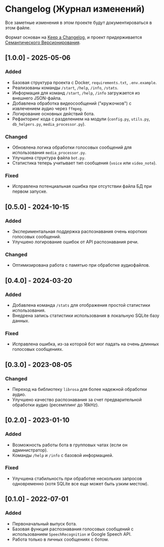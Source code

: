 # Changelog (Журнал изменений)

Все заметные изменения в этом проекте будут документироваться в этом файле.

Формат основан на [Keep a Changelog](https://keepachangelog.com/ru/1.0.0/),
и проект придерживается [Семантического Версионирования](https://semver.org/spec/v2.0.0.html).

## [1.0.0] - 2025-05-06

### Added
*   Базовая структура проекта с Docker, `requirements.txt`, `.env.example`.
*   Реализованы команды `/start`, `/help`, `/info`, `/stats`.
*   Информация для команд `/start`, `/help`, `/info` загружается из внешнего JSON-файла.
*   Добавлена обработка видеосообщений ("кружочков") с извлечением аудио через `ffmpeg`.
*   Логирование основных действий бота.
*   Рефакторинг кода с разделением на модули (`config.py`, `utils.py`, `db_helpers.py`, `media_processor.py`).

### Changed
*   Обновлена логика обработки голосовых сообщений для использования `media_processor.py`.
*   Улучшена структура файла `bot.py`.
*   Статистика теперь учитывает тип сообщения (`voice` или `video_note`).

### Fixed
*   Исправлена потенциальная ошибка при отсутствии файла БД при первом запуске.

## [0.5.0] - 2024-10-15 

### Added
*   Экспериментальная поддержка распознавания очень коротких голосовых сообщений.
*   Улучшено логирование ошибок от API распознавания речи.

### Changed
*   Оптимизирована работа с памятью при обработке аудиофайлов.

## [0.4.0] - 2024-03-20 

### Added
*   Добавлена команда `/stats` для отображения простой статистики использования.
*   Внедрена запись статистики использования в локальную SQLite базу данных.

### Fixed
*   Исправлена ошибка, из-за которой бот мог падать на очень длинных голосовых сообщениях.

## [0.3.0] - 2023-08-05 

### Changed
*   Переход на библиотеку `librosa` для более надежной обработки аудио.
*   Улучшено качество распознавания за счет предварительной обработки аудио (ресемплинг до 16kHz).

## [0.2.0] - 2023-01-10 

### Added
*   Возможность работы бота в групповых чатах (если он администратор).
*   Команды `/help` и `/info` с базовой информацией.

### Fixed
*   Улучшена стабильность при обработке нескольких запросов одновременно (хотя SQLite все еще может быть узким местом).

## [0.1.0] - 2022-07-01

### Added
*   Первоначальный выпуск бота.
*   Базовая функция распознавания голосовых сообщений с использованием `SpeechRecognition` и Google Speech API.
*   Работа только в личных сообщениях с ботом.